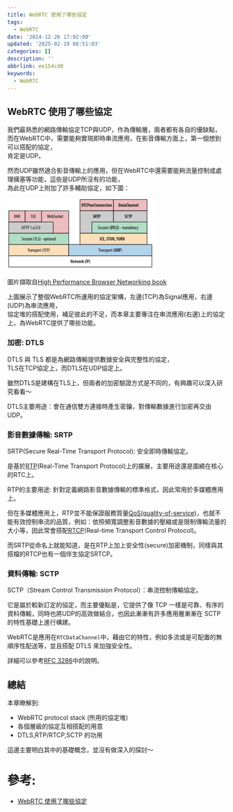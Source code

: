 ```yaml
---
title: WebRTC 使用了哪些協定
tags:
  - WebRTC
date: '2024-12-26 17:02:00'
updated: '2025-02-19 08:51:03'
categories: []
description: ''
abbrlink: ee154cd8
keywords:
  - WebRTC
---
```

## WebRTC 使用了哪些協定

我們最熟悉的網路傳輸協定TCP與UDP，作為傳輸層，兩者都有各自的優缺點，  
而在WebRTC中，需要能夠實現即時串流應用，在影音傳輸方面上，第一個想到可以搭配的協定，  
肯定是UDP。

然而UDP雖然適合影音傳輸上的應用，但在WebRTC中還需要能夠流量控制或處理擁塞等功能，這些是UDP所沒有的功能，  
為此在UDP上附加了許多輔助協定，如下圖：

 <!-- more -->
 ![](/images/20241227094202.png)

圖片擷取自[High Performance Browser Networking book](https://hpbn.co/webrtc/)

上圖展示了整個WebRTC所運用的協定架構，左邊(TCP)為Signal應用，右邊(UDP)為串流應用，  
協定堆的搭配使用，補足彼此的不足，而本章主要專注在串流應用(右邊)上的協定上，為WebRTC提供了哪些功能。

### 加密: DTLS

DTLS 與 TLS 都是為網路傳輸提供數據安全與完整性的協定，  
TLS在TCP協定上，而DTLS在UDP協定上。

雖然DTLS是建構在TLS上，但兩者的加密驗證方式是不同的，有興趣可以深入研究看看～

DTLS主要用途：會在通信雙方連接時產生密鑰，對傳輸數據進行加密再交由UDP。

### 影音數據傳輸: SRTP

SRTP(Secure Real-Time Transport Protocol): 安全即時傳輸協定。

是基於[RTP](https://developer.mozilla.org/en-US/docs/Web/API/WebRTC_API/Intro_to_RTP)(Real-Time Transport Protocol)上的擴展，主要用途還是圍繞在核心的RTC上。

RTP的主要用途: 針對定義網路影音數據傳輸的標準格式，因此常用於多媒體應用上。

但在多媒體應用上，RTP並不能保證服務質量[QoS(quality-of-service)](https://en.wikipedia.org/wiki/Quality_of_service)，也就不能有效控制串流的品質，例如：依照頻寬調整影音數據的壓縮或是限制傳輸流量的大小等，因此常會搭配[RTCP](https://zh.wikipedia.org/wiki/%E5%AE%9E%E6%97%B6%E4%BC%A0%E8%BE%93%E6%8E%A7%E5%88%B6%E5%8D%8F%E8%AE%AE)(Real-time Transport Control Protocol)。

而SRTP從命名上就能知道，是在RTP上加上安全性(secure)加密機制，同樣與其搭檔的RTCP也有一個伴生協定SRTCP。

### 資料傳輸: SCTP

SCTP（Stream Control Transmission Protocol）：串流控制傳輸協定。

它是屬於較新訂定的協定，而主要優點是，它提供了像 TCP 一樣是可靠、有序的資料傳輸，同時也將UDP的高效做結合，也因此漸漸有許多應用層漸漸在 SCTP 的特性基礎上進行構建。

WebRTC是應用在`RTCDataChannel`中，藉由它的特性，例如多流或是可配置的無順序性配送等，並且搭配 DTLS 來加強安全性。

詳細可以參考[RFC 3286](http://www.faqs.org/rfcs/rfc3286.html)中的說明。

## 總結

本章暸解到:

- WebRTC protocol stack (所用的協定堆)
- 各個層級的協定互相搭配的用意
- DTLS,RTP/RTCP,SCTP 的功用

這邊主要明白其中的基礎概念，並沒有做深入的探討～

# 參考:
- [WebRTC 使用了哪些協定](https://ithelp.ithome.com.tw/articles/10249334)